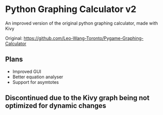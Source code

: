 # Python Graphing Calculator v2
An improved version of the original python graphing calculator, made with Kivy

Original: https://github.com/Leo-Wang-Toronto/Pygame-Graphing-Calculator
## Plans
- Improved GUI
- Better equation analyser
- Support for asymtotes

## Discontinued due to the Kivy graph being not optimized for dynamic changes
